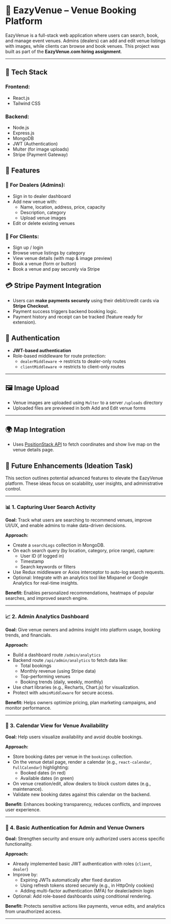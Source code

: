 # 🎉 EazyVenue – Venue Booking Platform

EazyVenue is a full-stack web application where users can search, book, and manage event venues. Admins (dealers) can add and edit venue listings with images, while clients can browse and book venues. This project was built as part of the **EazyVenue.com hiring assignment**.

---

## 🚀 Tech Stack

### Frontend:
- React.js
- Tailwind CSS 


### Backend:
- Node.js
- Express.js
- MongoDB 
- JWT (Authentication)
- Multer (for image uploads)
- Stripe (Payment Gateway)



## 🧩 Features

### 🧑 For Dealers (Admins):
- Sign in to dealer dashboard
- Add new venue with:
  - Name, location, address, price, capacity
  - Description, category
  - Upload venue images
- Edit or delete existing venues

### 👥 For Clients:
- Sign up / login
- Browse venue listings by category
- View venue details (with map & image preview)
- Book a venue (form or button)
- Book a venue and pay securely via Stripe



## 💳 Stripe Payment Integration

- Users can **make payments securely** using their debit/credit cards via **Stripe Checkout**.
- Payment success triggers backend booking logic.
- Payment history and receipt can be tracked (feature ready for extension).


## 🔐 Authentication

- **JWT-based authentication**
- Role-based middleware for route protection:
  - `dealerMiddleware` → restricts to dealer-only routes
  - `clientMiddleware` → restricts to client-only routes

---

## 🖼️ Image Upload

- Venue images are uploaded using `Multer` to a server `/uploads` directory
- Uploaded files are previewed in both Add and Edit venue forms

---

## 🌍 Map Integration

- Uses [PositionStack API](https://positionstack.com/) to fetch coordinates and show live map on the venue details page.



## 🚀 Future Enhancements (Ideation Task)

This section outlines potential advanced features to elevate the EazyVenue platform. These ideas focus on scalability, user insights, and administrative control.

---

### 📊 1. Capturing User Search Activity

**Goal:** Track what users are searching to recommend venues, improve UI/UX, and enable admins to make data-driven decisions.

**Approach:**
- Create a `searchLogs` collection in MongoDB.
- On each search query (by location, category, price range), capture:
  - User ID (if logged in)
  - Timestamp
  - Search keywords or filters
- Use Redux middleware or Axios interceptor to auto-log search requests.
- Optional: Integrate with an analytics tool like Mixpanel or Google Analytics for real-time insights.

**Benefit:** Enables personalized recommendations, heatmaps of popular searches, and improved search engine.

---

### 📈 2. Admin Analytics Dashboard

**Goal:** Give venue owners and admins insight into platform usage, booking trends, and financials.

**Approach:**
- Build a dashboard route `/admin/analytics`
- Backend route `/api/admin/analytics` to fetch data like:
  - Total bookings
  - Monthly revenue (using Stripe data)
  - Top-performing venues
  - Booking trends (daily, weekly, monthly)
- Use chart libraries (e.g., Recharts, Chart.js) for visualization.
- Protect with `adminMiddleware` for secure access.

**Benefit:** Helps owners optimize pricing, plan marketing campaigns, and monitor performance.

---

### 📅 3. Calendar View for Venue Availability

**Goal:** Help users visualize availability and avoid double bookings.

**Approach:**
- Store booking dates per venue in the `bookings` collection.
- On the venue detail page, render a calendar (e.g., `react-calendar`, `FullCalendar`) highlighting:
  - Booked dates (in red)
  - Available dates (in green)
- On venue creation/edit, allow dealers to block custom dates (e.g., maintenance).
- Validate new booking dates against this calendar on the backend.

**Benefit:** Enhances booking transparency, reduces conflicts, and improves user experience.

---

### 🔐 4. Basic Authentication for Admin and Venue Owners

**Goal:** Strengthen security and ensure only authorized users access specific functionality.

**Approach:**
- Already implemented basic JWT authentication with roles (`client`, `dealer`)
- Improve by:
  - Expiring JWTs automatically after fixed duration
  - Using refresh tokens stored securely (e.g., in HttpOnly cookies)
  - Adding multi-factor authentication (MFA) for dealer/admin login
- Optional: Add role-based dashboards using conditional rendering.

**Benefit:** Protects sensitive actions like payments, venue edits, and analytics from unauthorized access.

---
